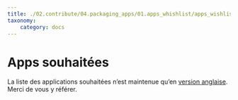 ```yaml
---
title: ./02.contribute/04.packaging_apps/01.apps_whishlist/apps_wishlist_fr.md
taxonomy:
    category: docs
---
```

# Apps souhaitées

La liste des applications souhaitées n’est maintenue qu’en <a href="/apps_wishlist_en">version anglaise</a>. Merci de vous y référer.

